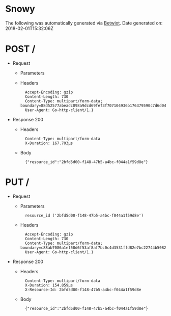 # Snowy

The following was automatically generated via [Betwixt](https://github.com/simonrichardson/betwixt).
Date generated on: 2018-02-01T15:32:06Z
# POST /

+ Request
    + Parameters


    + Headers

            Accept-Encoding: gzip
            Content-Length: 730
            Content-Type: multipart/form-data; boundary=88d52577abeadc098a9dcd69fef3f707104936b176379590c7d6d04e43b2
            User-Agent: Go-http-client/1.1

+ Response 200
    + Headers

            Content-Type: multipart/form-data
            X-Duration: 167.703µs

    + Body

            {"resource_id":"2bfd5d00-f148-47b5-a4bc-f044a1f59d8e"}


# PUT /

+ Request
    + Parameters

            resource_id ('2bfd5d00-f148-47b5-a4bc-f044a1f59d8e')

    + Headers

            Accept-Encoding: gzip
            Content-Length: 730
            Content-Type: multipart/form-data; boundary=c88ab7086a1ef58d6f53af8af7bc0c4d3531ffd82e7bc22744b5082a9eb6
            User-Agent: Go-http-client/1.1

+ Response 200
    + Headers

            Content-Type: multipart/form-data
            X-Duration: 154.859µs
            X-Resource-Id: 2bfd5d00-f148-47b5-a4bc-f044a1f59d8e

    + Body

            {"resource_id":"2bfd5d00-f148-47b5-a4bc-f044a1f59d8e"}



